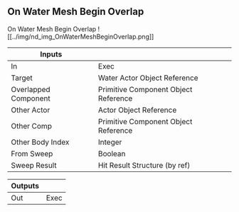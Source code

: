 ## On Water Mesh Begin Overlap
On Water Mesh Begin Overlap
![[../img/nd_img_OnWaterMeshBeginOverlap.png]]

|Inputs||
|--|--|
| In | Exec |
| Target | Water Actor Object Reference |
| Overlapped Component | Primitive Component Object Reference |
| Other Actor | Actor Object Reference |
| Other Comp | Primitive Component Object Reference |
| Other Body Index | Integer |
| From Sweep | Boolean |
| Sweep Result | Hit Result Structure (by ref) |

|Outputs||
|--|--|
| Out | Exec |
